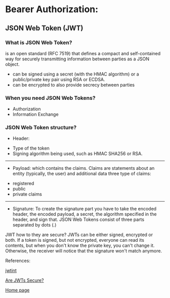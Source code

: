  # Bearer Authorization:
## JSON Web Token (JWT)
### What is JSON Web Token?
is an open standard (RFC 7519) that defines a compact and self-contained way for securely transmitting information between parties as a JSON object. 

- can be signed using a secret (with the HMAC algorithm) or a public/private key pair using RSA or ECDSA.
- can be encrypted to also provide secrecy between parties
### When you need JSON Web Tokens?
- Authorization
- Information Exchange
###  JSON Web Token structure?
- Header:
* Type of the token
* Signing algorithm being used, such as HMAC SHA256 or RSA.
-----------------------------------------------------------------
- Payload: which contains the claims. Claims are statements about an entity (typically, the user) and additional data
three type of claims:
* registered
* public
* private claims
-------------------------------------------------------------------------------

- Signature: To create the signature part you have to take the encoded header, the encoded payload, a secret, the algorithm specified in the header, and sign that.
JSON Web Tokens consist of three parts separated by dots (.)

JWT how to they are secure?
JWTs can be either signed, encrypted or both. If a token is signed, but not encrypted, everyone can read its contents, but when you don't know the private key, you can't change it. Otherwise, the receiver will notice that the signature won't match anymore.


References:

[jwtint](https://jwt.io/introduction/)

[Are JWTs Secure?](https://stackoverflow.com/questions/27301557/if-you-can-decode-jwt-how-are-they-secure)


[Home page](README.md)